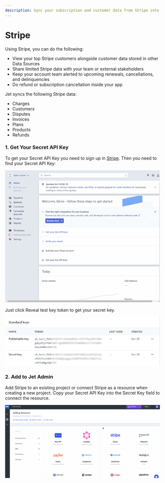```yaml
---
description: Sync your subscription and customer data from Stripe into your Jet app
---
```


# Stripe

Using Stripe, you can do the following:

* View your top Stripe customers alongside customer data stored in other Data Sources
* Share limited Stripe data with your team or external stakeholders
* Keep your account team alerted to upcoming renewals, cancellations, and delinquencies
* Do refund or subscription cancellation inside your app

Jet syncs the following Stripe data:

* Charges
* Customers
* Disputes
* Invoices
* Plans
* Products
* Refunds

### 1. Get Your Secret API Key

To get your Secret API Key you need to sign up in [Stripe](https://stripe.com/). Then you need to find your Secret API Key:

![](<../../.gitbook/assets/GIF (121).gif>)

Just click Reveal test key token to get your secret key.&#x20;

![](<../../.gitbook/assets/image (571).png>)

### 2. Add to Jet Admin

Add Stripe to an existing project or connect Stripe as a resource when creating a new project. Copy your Secret API Key into the Secret Key field to connect the resource.

![](../../.gitbook/assets/testgif18.gif)
